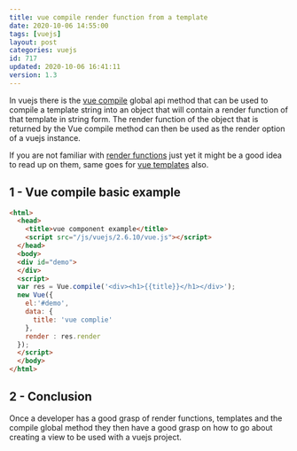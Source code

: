 ```yaml
---
title: vue compile render function from a template
date: 2020-10-06 14:55:00
tags: [vuejs]
layout: post
categories: vuejs
id: 717
updated: 2020-10-06 16:41:11
version: 1.3
---
```


In vuejs there is the [vue compile](https://vuejs.org/v2/api/#Vue-compile) global api method that can be used to compile a template string into an object that will contain a render function of that template in string form. The render function of the object that is returned by the Vue compile method can then be used as the render option of a vuejs instance.

If you are not familiar with [render functions](/2019/05/12/vuejs-render/) just yet it might be a good idea to read up on them, same goes for [vue templates](/2019/05/07/vuejs-template/) also. 

<!-- more -->

## 1 - Vue compile basic example

```html
<html>
  <head>
    <title>vue component example</title>
    <script src="/js/vuejs/2.6.10/vue.js"></script>
  </head>
  <body>
  <div id="demo">
  </div>
  <script>
  var res = Vue.compile('<div><h1>{{title}}</h1></div>');
  new Vue({
    el:'#demo',
    data: {
      title: 'vue complie'
    },
    render : res.render
  });
  </script>
  </body>
</html>
```

## 2 - Conclusion

Once a developer has a good grasp of render functions, templates and the compile global method they then have a good grasp on how to go about creating a view to be used with a vuejs project.